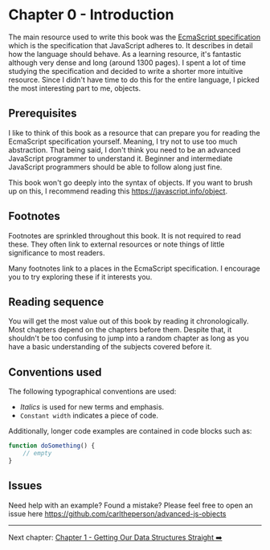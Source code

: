 # Chapter 0 - Introduction

The main resource used to write this book was the [EcmaScript specification](https://tc39.es/ecma262/) which is the specification that JavaScript adheres to. It describes in detail how the language should behave. As a learning resource, it's fantastic although very dense and long (around 1300 pages). I spent a lot of time studying the specification and decided to write a shorter more intuitive resource. Since I didn't have time to do this for the entire language, I picked the most interesting part to me, objects. 

## Prerequisites

I like to think of this book as a resource that can prepare you for reading the EcmaScript specification yourself. Meaning, I try not to use too much abstraction. That being said, I don't think you need to be an advanced JavaScript programmer to understand it. Beginner and intermediate JavaScript programmers should be able to follow along just fine.

This book won't go deeply into the syntax of objects. If you want to brush up on this, I recommend reading this https://javascript.info/object.

## Footnotes

Footnotes are sprinkled throughout this book. It is not required to read these. They often link to external resources or note things of little significance to most readers.

Many footnotes link to a places in the EcmaScript specification. I encourage you to try exploring these if it interests you.

## Reading sequence

You will get the most value out of this book by reading it chronologically. Most chapters depend on the chapters before them. Despite that, it shouldn't be too confusing to jump into a random chapter as long as you have a basic understanding of the subjects covered before it.

## Conventions used

The following typographical conventions are used:

- *Italics* is used for new terms and emphasis.
- `Constant width` indicates a piece of code. 

Additionally, longer code examples are contained in code blocks such as:

```js
function doSomething() {
    // empty
}
```

## Issues

Need help with an example? Found a mistake? Please feel free to open an issue here https://github.com/carltheperson/advanced-js-objects

<hr/>

Next chapter: [Chapter 1 - Getting Our Data Structures Straight ➡️](./chapter-1.md)
